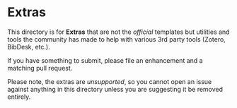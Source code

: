 # Extras #

This directory is for **Extras** that are not the *official* templates
but utilities and tools the community has made to help with various
3rd party tools (Zotero, BibDesk, etc.).

If you have something to submit, please file an enhancement and a
matching pull request.

Please note, the extras are _unsupported_, so you cannot open an issue
against anything in this directory unless you are suggesting it be
removed entirely.
